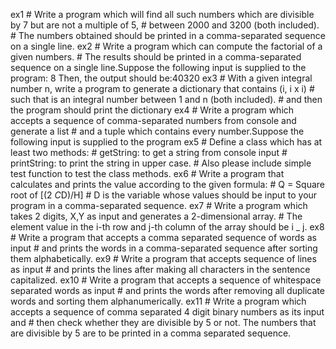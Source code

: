 ex1
    # Write a program which will find all such numbers which are divisible by 7 but are not a multiple of 5,
    # between 2000 and 3200 (both included).
    # The numbers obtained should be printed in a comma-separated sequence on a single line.
ex2
    # Write a program which can compute the factorial of a given numbers.
    # The results should be printed in a comma-separated sequence on a single line.Suppose the following input is supplied to the program: 8 Then, the output should be:40320
ex3
    # With a given integral number n, write a program to generate a dictionary that contains (i, i x i)
    # such that is an integral number between 1 and n (both included).
    # and then the program should print the dictionary
ex4
    # Write a program which accepts a sequence of comma-separated numbers from console and generate a list
    # and a tuple which contains every number.Suppose the following input is supplied to the program
ex5
    # Define a class which has at least two methods:
    # getString: to get a string from console input
    # printString: to print the string in upper case.
    # Also please include simple test function to test the class methods.
ex6
    # Write a program that calculates and prints the value according to the given formula:
    # Q = Square root of [(2 *C*D)/H]
    # D is the variable whose values should be input to your program in a comma-separated sequence.
ex7
    # Write a program which takes 2 digits, X,Y as input and generates a 2-dimensional array.
    # The element value in the i-th row and j-th column of the array should be i _ j.
ex8
    # Write a program that accepts a comma separated sequence of words as input
    # and prints the words in a comma-separated sequence after sorting them alphabetically.
ex9
    # Write a program that accepts sequence of lines as input
    # and prints the lines after making all characters in the sentence capitalized.
ex10
    # Write a program that accepts a sequence of whitespace separated words as input
    # and prints the words after removing all duplicate words and sorting them alphanumerically.
ex11
    # Write a program which accepts a sequence of comma separated 4 digit binary numbers as its input and
    # then check whether they are divisible by 5 or not. The numbers that are divisible by 5 are to be printed in a comma separated sequence.